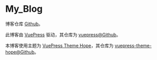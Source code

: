 # My_Blog

博客仓库 [Github](https://github.com/Shuery-Shuai/Share_Life "Shuery-Shuai/Share_Life: 品毅的生活记录分享馆。")。

此博客由 [VuePress](https://vuepress.vuejs.org/ "VuePress") 驱动，其仓库为 [vuepress@Github](https://github.com/vuejs/vuepress "vuejs/vuepress: 📝 Minimalistic Vue-powered static site generator")。

本博客使用主题为 [VuePress Theme Hope](https://vuepress-theme-hope.github.io/ "vuepress-theme-hope")，其仓库为 [vuepress-theme-hope@Github](https://github.com/vuepress-theme-hope/vuepress-theme-hope "vuepress-theme-hope/vuepress-theme-hope: A vuepress theme with tons of features✨")。
